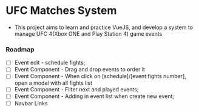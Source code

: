 # UFC Matches System
 - This project aims to learn and practice VueJS, and develop a system to manage UFC 4(Xbox ONE and Play Station 4) game events
 


### Roadmap
- [ ] Event edit - schedule fights;
- [ ] Event Component - Drag and drop events to order it
- [ ] Event Component - When click on [schedule]/[event fights number], open a model with all fights list 
- [ ] Event Component - Filter next and played events;
- [ ] Event Component - Adding in event list when create new event;
- [ ] Navbar Links
